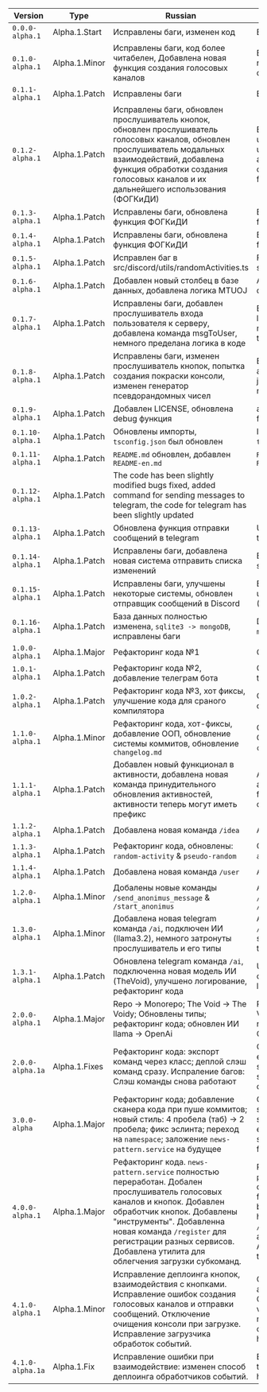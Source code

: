 | Version           | Type  | Russian                         | English                         |
| ----------------  | ----- | ------------------------------- | ------------------------------- |
| `0.0.0-alpha.1`   | Alpha.1.Start | Исправлены баги, изменен код    | Bugs fixed, changed code        |
| `0.1.0-alpha.1`   | Alpha.1.Minor | Исправлены баги, код более читабелен, Добавлена новая функция создания голосовых каналов | Bugs fixed, the code is more readable, added a new function for creating voice channels |
| `0.1.1-alpha.1`   | Alpha.1.Patch | Исправлены баги | Bugs fixed |
| `0.1.2-alpha.1`   | Alpha.1.Patch | Исправлены баги, обновлен прослушиватель кнопок, обновлен прослушиватель голосовых каналов, обновлен прослушиватель модальных взаимодействий, добавлена функция обработки создания голосовых каналов и их дальнейшего использования (ФОГКиДИ) | Bugs fixed, updated button listener, updated voice channel listener, updated modal interaction listener, added function for processing the creation of voice channels and their further use (FPCoVCaTFU) |
| `0.1.3-alpha.1`   | Alpha.1.Patch | Исправлены баги, обновлена функция ФОГКиДИ | Bugs fixed, updated FPCoVCaTFU function |
| `0.1.4-alpha.1`   | Alpha.1.Patch | Исправлены баги, обновлена функция ФОГКиДИ | Bugs fixed, updated FPCoVCaTFU function |
| `0.1.5-alpha.1`   | Alpha.1.Patch | Исправлен баг в src/discord/utils/randomActivities.ts | Fixed a bug in src/discord/utils/randomActivities.ts |
| `0.1.6-alpha.1`   | Alpha.1.Patch | Добавлен новый столбец в базе данных, добавлена логика MTUOJ | Added a new column in the database, added MTUOJ logic |
| `0.1.7-alpha.1`   | Alpha.1.Patch | Исправлены баги, добавлен прослушиватель входа пользователя к серверу, добавлена команда msgToUser, немного пределана логика в коде | Bugs fixed, added a user login listener to the server, added msgToUser command, the logic in the code is a little limited |
| `0.1.8-alpha.1`   | Alpha.1.Patch | Исправлены баги, изменен прослушиватель кнопок, попытка создания покраски консоли, изменен генератор псевдорандомных чисел | Bugs fixed, changed button listener, attempt to create a console paint job, changed the pseudo-random number generator |
| `0.1.9-alpha.1`   | Alpha.1.Patch | Добавлен LICENSE, обновлена debug функция | added LICENSE, updated debug function |
| `0.1.10-alpha.1`  | Alpha.1.Patch | Обновлены импорты, `tsconfig.json` был обновлен | Imports was updated, `tsconfig.json` was updated |
| `0.1.11-alpha.1`  | Alpha.1.Patch | `README.md` обновлен, добавлен `README-en.md` | `README.md` was updated, added `README-en.md` |
| `0.1.12-alpha.1`  | Alpha.1.Patch | The code has been slightly modified bugs fixed, added command for sending messages to telegram, the code for telegram has been slightly updated |
| `0.1.13-alpha.1`  | Alpha.1.Patch | Обновлена функция отправки сообщений в telegram | Updated function send message to telegram |
| `0.1.14-alpha.1`  | Alpha.1.Patch | Исправлены баги, добавлена новая система отправить списка изменений | Bug fixed, added new system sending a change log |
| `0.1.15-alpha.1`  | Alpha.1.Patch | Исправлены баги, улучшены некоторые системы, обновлен отправщик сообщений в Discord | Bug fixed, updated some systems, updated sendMessage function (Discord) |
| `0.1.16-alpha.1`  | Alpha.1.Patch | База данных полностью изменена, `sqlite3 -> mongoDB`, исправлены баги | Database was changed, `sqlite3 -> mongoDB`, bug fixed |
| `1.0.0-alpha.1`   | Alpha.1.Major | Рефакторинг кода №1 | Code refactoring №1 |
| `1.0.1-alpha.1`   | Alpha.1.Patch | Рефакторинг кода №2, добавление телеграм бота | Code refactoring №2, added telegram bot |
| `1.0.2-alpha.1`   | Alpha.1.Patch | Рефакторинг кода №3, хот фиксы, улучшение кода для сраного компилятора | Code refactoring №3, hot fixes, code for compiler fixed |
| `1.1.0-alpha.1`   | Alpha.1.Minor | Рефакторинг кода, хот-фиксы, добавление ООП, обновление системы коммитов, обновление `changelog.md` | Code refactoring, hot fixes, added OOP, commit system updated, `changelog.md` updated |
| `1.1.1-alpha.1`   | Alpha.1.Patch | Добавлен новый функционал в активности, добавлена новая команда принудительного обновления активностей, активности теперь могут иметь префикс |  Added new functionality to activities, added a new command to force update activities, activities can now have a prefix |
| `1.1.2-alpha.1`   | Alpha.1.Patch | Добавлена новая команда `/idea` |  Added a new command `/idea` |
| `1.1.3-alpha.1`   | Alpha.1.Patch | Рефакторинг кода, обновлены: `random-activity` & `pseudo-random` | Code refactoring, updated: `random-activity` & `pseudo-random` |
| `1.1.4-alpha.1`   | Alpha.1.Patch | Добавлена новая команда `/user` | Added a new command `/user` |
| `1.2.0-alpha.1`   | Alpha.1.Minor | Добалены новые команды `/send_anonimus_message` & `/start_anonimus` | Added a new commands `/send_anonimus_message` & `/start_anonimus` |
| `1.3.0-alpha.1`   | Alpha.1.Minor | Добавлена новая telegram команда `/ai`, подключен ИИ (llama3.2), немного затронуты прослушиватель и его типы | Added a new telegram command `/ai`, connected AI (llama3.2), slightly updated listener and their types |
| `1.3.1-alpha.1`   | Alpha.1.Patch | Обновлена telegram команда `/ai`, подключенна новая модель ИИ (TheVoid), улучшено логирование, рефакторинг кода | Updated telegram command `/ai`, connected new AI model (TheVoid), logging is better, code refactoring |
| `2.0.0-alpha.1` | Alpha.1.Major | Repo -> Monorepo; The Void -> The Voidy; Обновлены типы; рефакторинг кода; обновлен ИИ llama -> OpenAi | Repo -> Monorepo; The Void -> The Voidy; Updated types; Code refactoing; Updated Ai llama -> OpenAi |
| `2.0.0-alpha.1a` | Alpha.1.Fixes | Рефакторинг кода: экспорт команд через класс; деплой слэш команд сразу. Испраление багов: Слэш команды снова работают  | Code refactoring: Commands exports are now through class; slash commands deploying straightaway. Bugs fixes: Slash commands are working again |
| `3.0.0-alpha` | Alpha.1.Major | Рефакторинг кода; добавление сканера кода при пуше коммитов; новый стиль: 4 пробела (таб) -> 2 пробела; фикс эслинта; переход на `namespace`; заложение `news-pattern.service` на будущее | Code refactoring; added code scanner by commit pushing; new style: 4 spaces (tab) -> 2 spaces; eslint fixes; transition to `namespace`; setting up the `news-pattern.service` for the future |
| `4.0.0-alpha.1` | Alpha.1.Major | Рефакторинг кода. `news-pattern.service` полностью переработан. Добален прослушиватель голосовых каналов и кнопок. Добавлен обработчик кнопок. Добавлены "инструменты". Добавленна новая команда `/register` для регистрации разных сервисов. Добавлена утилита для облегчения загрузки субкоманд. | Refactoring the code. The `news-pattern.service` has been completely redesigned. A listener for voice channels and buttons has been added. Added a button handler. Added "tools". A new `/register` command has been added to register different services. A utility has been added to facilitate the loading of subcommands. |
| `4.1.0-alpha.1` | Alpha.1.Minor | Исправление деплоинга кнопок, взаимодействия с кнопками. Исправление ошибок создания голосовых каналов и отправки сообщений. Отключение очищения консоли при загрузке. Исправление загрузчика обработок событий. | Correction of button deployment and interaction with buttons. Correction of errors in creating voice channels and sending messages. Disabling console cleanup at boot. Fixing the event handling loader. |
| `4.1.0-alpha.1a` | Alpha.1.Fix | Исправление ошибки при взаимодействие: изменен способ деплоинга обработчиков событий. | Error correction during interaction: the method of deploying event handlers has been changed. | 